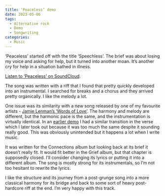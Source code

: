 ```yaml
---
title: ‘Peaceless’ demo
date: 2023-05-06
tags: 
  - Alternative rock
  - Demo
  - Songwriting
categories:
  - Music
---
```

‘Peaceless’ started off with the title ‘Speechless’. The brief was about losing my voice and asking for help, but it turned into another moan. It’s another cry for help in a situation bathed in illness.

[Listen to ‘Peaceless’ on SoundCloud](https://soundcloud.com/jackgutts/pclss-230312).

The song was written with a riff that I found that pretty quickly developed into an instrumental. I searched for breaks and a chorus and they arrived pretty organically. I like the melody a lot.

One issue was its similarity with a new song released by one of my favourite artists - [Jamie Lenman’s ‘Words of Love’](https://www.youtube.com/watch?v=ATiYiIC-jK4). The harmony and melody are different, but the harmonic pace is the same, and the instrumentation is virtually identical. In an [earlier demo](https://soundcloud.com/jackgutts/pclss-230311) I had a similar transition in the verse which I later took out because it was too much the same despite it sounding really good. This was obviously unintended but it happens a lot when I write music.

It was written for the Connections album but looking back at its brief it doesn’t really fit. It would fit better in the Grief album, but that chapter is supposedly closed. I’ll consider changing its lyrics or putting it into a different album. The song is mostly strong for its instrumentals, so I’m not too hesitant to rewrite the lyrics.

I like the structure and its journey from a post-grunge song into a more classical harmony for its bridge and back to some sort of heavy post-hardcore riff at the end. I’m very happy with this track.
